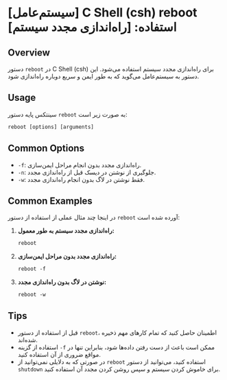 # [سیستم‌عامل] C Shell (csh) reboot استفاده: [راه‌اندازی مجدد سیستم]

## Overview
دستور `reboot` در C Shell (csh) برای راه‌اندازی مجدد سیستم استفاده می‌شود. این دستور به سیستم‌عامل می‌گوید که به طور ایمن و سریع دوباره راه‌اندازی شود.

## Usage
سینتکس پایه دستور `reboot` به صورت زیر است:

```csh
reboot [options] [arguments]
```

## Common Options
- `-f`: راه‌اندازی مجدد بدون انجام مراحل ایمن‌سازی.
- `-n`: جلوگیری از نوشتن در دیسک قبل از راه‌اندازی مجدد.
- `-w`: فقط نوشتن در لاگ بدون انجام راه‌اندازی مجدد.

## Common Examples
در اینجا چند مثال عملی از استفاده از دستور `reboot` آورده شده است:

1. **راه‌اندازی مجدد سیستم به طور معمول:**
   ```csh
   reboot
   ```

2. **راه‌اندازی مجدد بدون مراحل ایمن‌سازی:**
   ```csh
   reboot -f
   ```

3. **نوشتن در لاگ بدون راه‌اندازی مجدد:**
   ```csh
   reboot -w
   ```

## Tips
- قبل از استفاده از دستور `reboot`، اطمینان حاصل کنید که تمام کارهای مهم ذخیره شده‌اند.
- استفاده از گزینه `-f` ممکن است باعث از دست رفتن داده‌ها شود، بنابراین تنها در مواقع ضروری از آن استفاده کنید.
- در صورتی که به دلایلی نمی‌توانید از `reboot` استفاده کنید، می‌توانید از دستور `shutdown` برای خاموش کردن سیستم و سپس روشن کردن مجدد آن استفاده کنید.